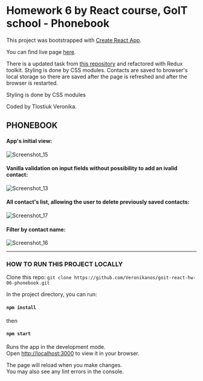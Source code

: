 # Homework 6 by React course, GoIT school - Phonebook

This project was bootstrapped with
[Create React App](https://github.com/facebook/create-react-app).

You can find live page
[here](https://veronikanos.github.io/goit-react-hw-06-phonebook/).

There is a updated task from
[this repository](https://veronikanos.github.io/goit-react-hw-04-phonebook/) and
refactored with Redux toolkit. Styling is done by CSS modules. Contacts are
saved to browser's local storage so there are saved after the page is refreshed
and after the browser is restarted.

Styling is done by CSS modules

Coded by Tlostiuk Veronika.

## PHONEBOOK

#### App's initial view:

![Screenshot_15](https://user-images.githubusercontent.com/49239848/209429287-c99f6901-f5bc-4351-9c5e-d961d12d3c84.png)

#### Vanilla validation on input fields without possibility to add an ivalid contact:

![Screenshot_13](https://user-images.githubusercontent.com/49239848/209429356-112d520c-9a35-4e43-881a-e9d49f825999.png)

#### All contact's list, allowing the user to delete previously saved contacts:

![Screenshot_17](https://user-images.githubusercontent.com/49239848/209429375-7f1002dd-5b0e-4c87-a9fd-351c6bb67207.png)

#### Filter by contact name:

![Screenshot_16](https://user-images.githubusercontent.com/49239848/209429378-071b9266-dd69-468f-b03e-9996a11dec53.png)

---

### HOW TO RUN THIS PROJECT LOCALLY

Clone this repo:
`git clone https://github.com/Veronikanos/goit-react-hw-06-phonebook.git`

In the project directory, you can run:

#### `npm install`

then

#### `npm start`

Runs the app in the development mode.\
Open [http://localhost:3000](http://localhost:3000) to view it in your browser.

The page will reload when you make changes.\
You may also see any lint errors in the console.
